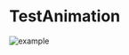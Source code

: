 # TestAnimation

![example](https://user-images.githubusercontent.com/2035397/50934182-c2b82a80-141c-11e9-9a76-1e1285039f52.gif)
